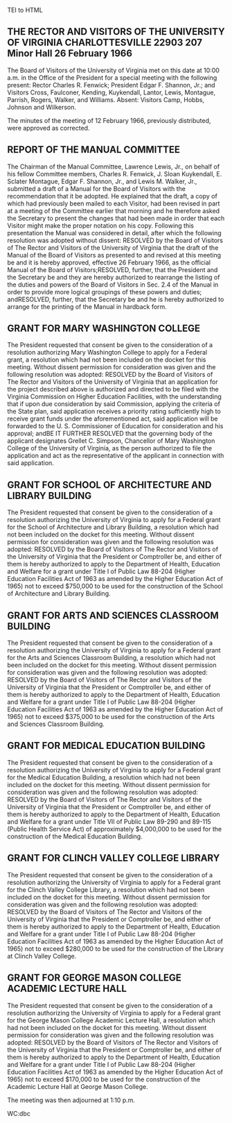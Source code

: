  TEI to HTML

THE RECTOR AND VISITORS OF THE UNIVERSITY OF VIRGINIA CHARLOTTESVILLE 22903 207 Minor Hall 26 February 1966
-----------------------------------------------------------------------------------------------------------

The Board of Visitors of the University of Virginia met on this date at 10:00 a.m. in the Office of the President for a special meeting with the following present: Rector Charles R. Fenwick; President Edgar F. Shannon, Jr.; and Visitors Cross, Faulconer, Kending, Kuykendall, Lantor, Lewis, Montague, Parrish, Rogers, Walker, and Williams. Absent: Visitors Camp, Hobbs, Johnson and Wilkerson.

The minutes of the meeting of 12 February 1966, previously distributed, were approved as corrected.

REPORT OF THE MANUAL COMMITTEE
------------------------------

The Chairman of the Manual Committee, Lawrence Lewis, Jr., on behalf of his fellow Committee members, Charles R. Fenwick, J. Sloan Kuykendall, E. Sclater Montague, Edgar F. Shannon, Jr., and Lewis M. Walker, Jr., submitted a draft of a Manual for the Board of Visitors with the recommendation that it be adopted. He explained that the draft, a copy of which had previously been mailed to each Visitor, had been revised in part at a meeting of the Committee earlier that morning and he therefore asked the Secretary to present the changes that had been made in order that each Visitor might make the proper notation on his copy. Following this presentation the Manual was considered in detail, after which the following resolution was adopted without dissent: RESOLVED by the Board of Visitors of The Rector and Visitors of the University of Virginia that the draft of the Manual of the Board of Visitors as presented to and revised at this meeting be and it is hereby approved, effective 26 February 1966, as the official Manual of the Board of Visitors;RESOLVED, further, that the President and the Secretary be and they are hereby authorized to rearrange the listing of the duties and powers of the Board of Visitors in Sec. 2.4 of the Manual in order to provide more logical groupings of these powers and duties; andRESOLVED, further, that the Secretary be and he is hereby authorized to arrange for the printing of the Manual in hardback form.

GRANT FOR MARY WASHINGTON COLLEGE
---------------------------------

The President requested that consent be given to the consideration of a resolution authorizing Mary Washington College to apply for a Federal grant, a resolution which had not been included on the docket for this meeting. Without dissent permission for consideration was given and the following resolution was adopted: RESOLVED by the Board of Visitors of The Rector and Visitors of the University of Virginia that an application for the project described above is authorized and directed to be filed with the Virginia Commission on Higher Education Facilities, with the understanding that if upon due consideration by said Commission, applying the criteria of the State plan, said application receives a priority rating sufficiently high to receive grant funds under the aforementioned act, said application will be forwarded to the U. S. Commissioner of Education for consideration and his approval; andBE IT FURTHER RESOLVED that the governing body of the applicant designates Grellet C. Simpson, Chancellor of Mary Washington College of the University of Virginia, as the person authorized to file the application and act as the representative of the applicant in connection with said application.

GRANT FOR SCHOOL OF ARCHITECTURE AND LIBRARY BUILDING
-----------------------------------------------------

The President requested that consent be given to the consideration of a resolution authorizing the University of Virginia to apply for a Federal grant for the School of Architecture and Library Building, a resolution which had not been included on the docket for this meeting. Without dissent permission for consideration was given and the following resolution was adopted: RESOLVED by the Board of Visitors of The Rector and Visitors of the University of Virginia that the President or Comptroller be, and either of them is hereby authorized to apply to the Department of Health, Education and Welfare for a grant under Title I of Public Law 88-204 (Higher Education Facilities Act of 1963 as amended by the Higher Education Act of 1965) not to exceed $750,000 to be used for the construction of the School of Architecture and Library Building.

GRANT FOR ARTS AND SCIENCES CLASSROOM BUILDING
----------------------------------------------

The President requested that consent be given to the consideration of a resolution authorizing the University of Virginia to apply for a Federal grant for the Arts and Sciences Classroom Building, a resolution which had not been included on the docket for this meeting. Without dissent permission for consideration was given and the following resolution was adopted: RESOLVED by the Board of Visitors of The Rector and Visitors of the University of Virginia that the President or Comptroller be, and either of them is hereby authorized to apply to the Department of Health, Education and Welfare for a grant under Title I of Public Law 88-204 (Higher Education Facilities Act of 1963 as amended by the Higher Education Act of 1965) not to exceed $375,000 to be used for the construction of the Arts and Sciences Classroom Building.

GRANT FOR MEDICAL EDUCATION BUILDING
------------------------------------

The President requested that consent be given to the consideration of a resolution authorizing the University of Virginia to apply for a Federal grant for the Medical Education Building, a resolution which had not been included on the docket for this meeting. Without dissent permission for consideration was given and the following resolution was adopted: RESOLVED by the Board of Visitors of The Rector and Visitors of the University of Virginia that the President or Comptroller be, and either of them is hereby authorized to apply to the Department of Health, Education and Welfare for a grant under Title VII of Public Law 89-290 and 89-115 (Public Health Service Act) of approximately $4,000,000 to be used for the construction of the Medical Education Building.

GRANT FOR CLINCH VALLEY COLLEGE LIBRARY
---------------------------------------

The President requested that consent be given to the consideration of a resolution authorizing the University of Virginia to apply for a Federal grant for the Clinch Valley College Library, a resolution which had not been included on the docket for this meeting. Without dissent permission for consideration was given and the following resolution was adopted: RESOLVED by the Board of Visitors of The Rector and Visitors of the University of Virginia that the President or Comptroller be, and either of them is hereby authorized to apply to the Department of Health, Education and Welfare for a grant under Title I of Public Law 88-204 (Higher Education Facilities Act of 1963 as amended by the Higher Education Act of 1965) not to exceed $280,000 to be used for the construction of the Library at Clinch Valley College.

GRANT FOR GEORGE MASON COLLEGE ACADEMIC LECTURE HALL
----------------------------------------------------

The President requested that consent be given to the consideration of a resolution authorizing the University of Virginia to apply for a Federal grant for the George Mason College Academic Lecture Hall, a resolution which had not been included on the docket for this meeting. Without dissent permission for consideration was given and the following resolution was adopted: RESOLVED by the Board of Visitors of The Rector and Visitors of the University of Virginia that the President or Comptroller be, and either of them is hereby authorized to apply to the Department of Health, Education and Welfare for a grant under Title I of Public Law 88-204 (Higher Education Facilities Act of 1963 as amended by the Higher Education Act of 1965) not to exceed $170,000 to be used for the construction of the Academic Lecture Hall at George Mason College.

The meeting was then adjourned at 1:10 p.m.

WC:dbc